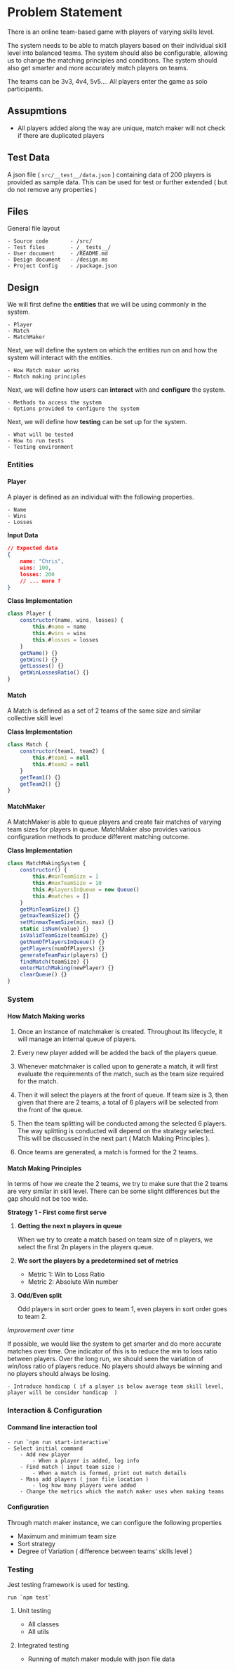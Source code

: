 # Problem Statement

There is an online team-based game with players of varying skills level.

The system needs to be able to match players based on their individual skill level into balanced teams. 
The system should also be configurable, allowing us to change the matching principles and conditions.
The system should also get smarter and more accurately match players on teams.

The teams can be 3v3, 4v4, 5v5....
All players enter the game as solo participants.


## Assupmtions

- All players added along the way are unique, match maker will not check if there are duplicated players


## Test Data

A json file ( `src/__test__/data.json` ) containing data of 200 players is provided as sample data. This can be used for test or further extended ( but do not remove any properties )


## Files

General file layout

```
- Source code       - /src/
- Test files        - /__tests__/
- User document     - /README.md
- Design document   - /design.ms
- Project Config    - /package.json
```


## Design

We will first define the **entities** that we will be using commonly in the system.

    - Player 
    - Match
    - MatchMaker

Next, we will define the system on which the entities run on and how the system will interact with the entities.

    - How Match maker works
    - Match making principles

Next, we will define how users can **interact** with and **configure** the system.

    - Methods to access the system
    - Options provided to configure the system

Next, we will define how **testing** can be set up for the system.

    - What will be tested
    - How to run tests
    - Testing environment


### Entities

#### Player

A player is defined as an individual with the following properties. 

    - Name
    - Wins
    - Losses

**Input Data**
```json
// Expected data
{
    name: "Chris",
    wins: 100,
    losses: 200
    // ... more ?
}
```

**Class Implementation**
```js
class Player {
    constructor(name, wins, losses) {
        this.#name = name
        this.#wins = wins
        this.#losses = losses
    }
    getName() {}
    getWins() {}
    getLosses() {}
    getWinLossesRatio() {}
}
```

#### Match

A Match is defined as a set of 2 teams of the same size and similar collective skill level

**Class Implementation**
```js
class Match { 
    constructor(team1, team2) { 
        this.#team1 = null
        this.#team2 = null
    }
    getTeam1() {}
    getTeam2() {}
}
```

#### MatchMaker

A MatchMaker is able to queue players and create fair matches of varying team sizes for players in queue. MatchMaker also provides various configuration methods to produce different matching outcome.

**Class Implementation**
```js
class MatchMakingSystem {
    constructor() {
        this.#minTeamSize = 1
        this.#maxTeamSize = 10
        this.#playersInQueue = new Queue()
        this.#matches = []
    }
    getMinTeamSize() {}
    getmaxTeamSize() {}
    setMinmaxTeamSize(min, max) {}
    static isNum(value) {}
    isValidTeamSize(teamSize) {}
    getNumOfPlayersInQueue() {}
    getPlayers(numOfPlayers) {}
    generateTeamPair(players) {}
    findMatch(teamSize) {}
    enterMatchMaking(newPlayer) {}
    clearQueue() {}
}
```
### System

#### How Match Making works

1. Once an instance of matchmaker is created. Throughout its lifecycle, it will manage an internal queue of players. 

2. Every new player added will be added the back of the players queue.

3. Whenever matchmaker is called upon to generate a match, it will first evaluate the requirements of the match, such as the team size required for the match. 

4. Then it will select the players at the front of queue. If team size is 3, then given that there are 2 teams, a total of 6 players will be selected from the front of the queue.

5. Then the team splitting will be conducted among the selected 6 players. The way splitting is conducted will depend on the strategy selected. This will be discussed in the next part ( Match Making Principles ). 

6. Once teams are generated, a match is formed for the 2 teams.


#### Match Making Principles

In terms of how we create the 2 teams, we try to make sure that the 2 teams are very similar in skill level. There can be some slight differences but the gap should not be too wide.

__Strategy 1 - First come first serve__

1. __Getting the next **n** players in queue__

    When we try to create a match based on team size of n players, we select the first 2n players in the players queue. 
    
2. __We sort the players by a predetermined set of metrics__
    
    - Metric 1: Win to Loss Ratio
    - Metric 2: Absolute Win number

3. __Odd/Even split__
    
    Odd players in sort order goes to team 1, even players in sort order goes to team 2.






_Improvement over time_

If possible, we would like the system to get smarter and do more accurate matches over time. One indicator of this is to reduce the win to loss ratio between players. Over the long run, we should seen the variation of win/loss ratio of players reduce. No players should always be winning and no players should always be losing.

    - Introduce handicap ( if a player is below average team skill level, player will be consider handicap  )


### Interaction & Configuration

#### Command line interaction tool
    - run `npm run start-interactive`
    - Select initial command
        - Add new player
            - When a player is added, log info
        - Find match ( input team size )
            - When a match is formed, print out match details
        - Mass add players ( json file location )
            - log how many players were added
        - Change the metrics which the match maker uses when making teams

#### Configuration

Through match maker instance, we can configure the following properties

- Maximum and minimum team size
- Sort strategy
- Degree of Variation ( difference between teams' skills level )


### Testing

Jest testing framework is used for testing.

```
run `npm test`
```
1. Unit testing
    - All classes 
    - All utils

2. Integrated testing
    - Running of match maker module with json file data






